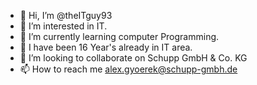 - 👋 Hi, I’m @theITguy93
- 👀 I’m interested in IT.
- 🌱 I’m currently learning computer Programming.
- 🌱 I have been 16 Year's already in IT area.
- 💞️ I’m looking to collaborate on Schupp GmbH & Co. KG
- 📫 How to reach me alex.gyoerek@schupp-gmbh.de

<!---
theITguy93/theITguy93 is a ✨ special ✨ repository because its `README.md` (this file) appears on your GitHub profile.
You can click the Preview link to take a look at your changes.
--->
